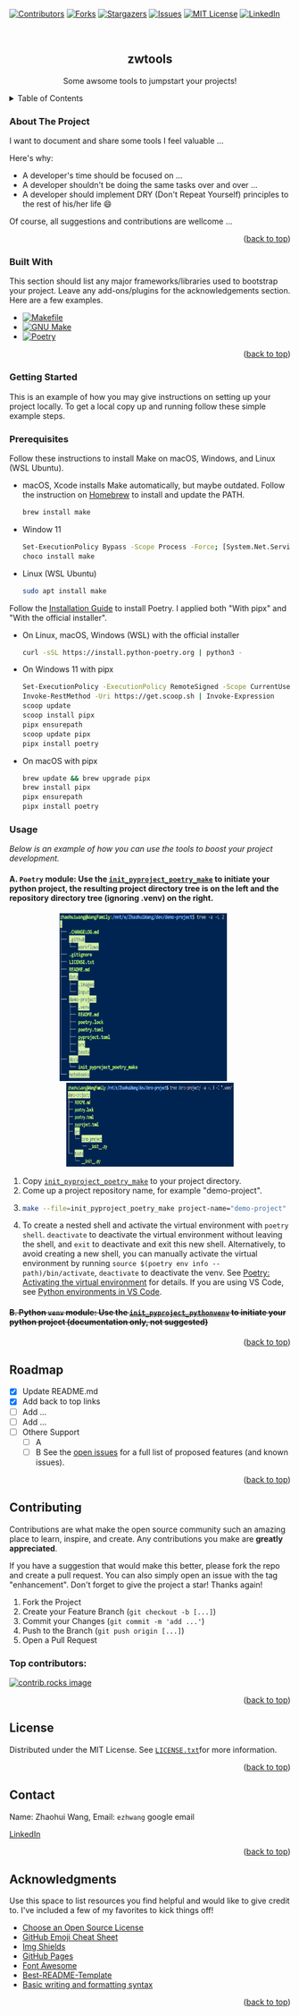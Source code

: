 <!-- https://github.com/othneildrew/Best-README-Template -->
<a id="readme-top"></a>
<!--
*** This file was created following the above template
-->



<!-- PROJECT SHIELDS -->
<!--
*** I'm using markdown "reference style" links for readability.
*** Reference links are enclosed in brackets [ ] instead of parentheses ( ).
*** See the bottom of this document for the declaration of the reference variables
*** for contributors-url, forks-url, etc. This is an optional, concise syntax you may use.
*** https://www.markdownguide.org/basic-syntax/#reference-style-links
-->
[![Contributors][contributors-shield]][contributors-url]
[![Forks][forks-shield]][forks-url]
[![Stargazers][stars-shield]][stars-url]
[![Issues][issues-shield]][issues-url]
[![MIT License][license-shield]][license-url]
[![LinkedIn][linkedin-shield]][linkedin-url]


<!-- PROJECT LOGO -->
<br />
<div align="center">
  <h2 align="center">zwtools</h2>
  <p align="center">
    Some awsome tools to jumpstart your projects!
  </p>
</div>

<!-- TABLE OF CONTENTS -->
<details>
  <summary>Table of Contents</summary>
  <ol>
    <li>
      <a href="#about-the-project">About The Project</a>
      <ul>
        <li><a href="#built-with">Built With</a></li>
      </ul>
    </li>
    <li>
      <a href="#getting-started">Getting Started</a>
      <ul>
        <li><a href="#prerequisites">Prerequisites</a></li>
        <li><a href="#installation">Installation</a></li>
      </ul>
    </li>
    <li><a href="#usage">Usage</a></li>
    <li><a href="#roadmap">Roadmap</a></li>
    <li><a href="#contributing">Contributing</a></li>
    <li><a href="#license">License</a></li>
    <li><a href="#contact">Contact</a></li>
    <li><a href="#acknowledgments">Acknowledgments</a></li>
  </ol>
</details>



<!-- ABOUT THE PROJECT -->
### About The Project

I want to document and share some tools I feel valuable ...

Here's why:
* A developer's time should be focused on ...
* A developer shouldn't be doing the same tasks over and over ...
* A developer should implement DRY  (Don't Repeat Yourself) principles to the rest of his/her life :smile:

Of course, all suggestions and contributions are wellcome ...

<p align="right">(<a href="#readme-top">back to top</a>)</p>



### Built With

This section should list any major frameworks/libraries used to bootstrap your project. Leave any add-ons/plugins for the acknowledgements section. Here are a few examples.

* [![Makefile][Makefile.png]][Makefile-url]
* [![GNU Make][Make.png]][Make-url]
* [![Poetry][Poetry.svg]][Poetry-url]

<p align="right">(<a href="#readme-top">back to top</a>)</p>



<!-- GETTING STARTED -->
### Getting Started

This is an example of how you may give instructions on setting up your project locally.
To get a local copy up and running follow these simple example steps.

### Prerequisites

Follow these instructions to install Make on  macOS, Windows, and Linux (WSL Ubuntu).
* macOS, Xcode installs Make automatically, but maybe outdated. Follow the instruction on [Homebrew](https://formulae.brew.sh/formula/make) to install and update the PATH.
  ```sh
  brew install make
  ```
* Window 11
  ```sh
  Set-ExecutionPolicy Bypass -Scope Process -Force; [System.Net.ServicePointManager]::SecurityProtocol = [System.Net.ServicePointManager]::SecurityProtocol -bor 3072; iex ((New-Object System.Net.WebClient).DownloadString('https://community.chocolatey.org/install.ps1'))
  choco install make
  ```
* Linux (WSL Ubuntu)
  ```sh
  sudo apt install make
  ```
Follow the <a href=[Poetrydoc-url]>Installation Guide</a> to install Poetry. I applied both "With pipx" and "With the official installer".
* On Linux, macOS, Windows (WSL) with the official installer
  ```sh
  curl -sSL https://install.python-poetry.org | python3 -
  ```
* On Windows 11 with pipx
  ```sh
  Set-ExecutionPolicy -ExecutionPolicy RemoteSigned -Scope CurrentUser
  Invoke-RestMethod -Uri https://get.scoop.sh | Invoke-Expression
  scoop update
  scoop install pipx
  pipx ensurepath
  scoop update pipx
  pipx install poetry
  ```
* On macOS with pipx
  ```sh
  brew update && brew upgrade pipx
  brew install pipx
  pipx ensurepath
  pipx install poetry
  ```
### Usage

_Below is an example of how you can use the tools to boost your project development._


#### A. `Poetry` module: Use the [`init_pyproject_poetry_make`](https://github.com/zhaohuiwang/zwtools/blob/main/toolbox/init_pyproject_poetry_make) to initiate your python project, the resulting project directory tree is on the left and the repository directory tree (ignoring .venv) on the right.

<p align="center">
  <href="https://github.com/zhaohuiwang/zwtools"><img src=".images/demo-project-tree1.png" alt="Project Directory Tree 1" width="300" height="300">
&nbsp; &nbsp; &nbsp; 
  <href="https://github.com/zhaohuiwang/zwtools"><img src=".images/demo-project-tree2.png" alt="Project Directory Tree 2" width="300" height="150">
</p>

  1. Copy [`init_pyproject_poetry_make`](https://github.com/zhaohuiwang/zwtools/tree/main/toolbox) to your project directory.
  2. Come up a project repository name, for example "demo-project".
  3. ```sh
     make --file=init_pyproject_poetry_make project-name="demo-project" init-project
     ```
  4. To create a nested shell and activate the virtual environment with `poetry shell`. `deactivate` to deactivate the virtual environment without leaving the shell, and `exit` to deactivate and exit this new shell. Alternatively, to avoid creating a new shell, you can manually activate the virtual environment by running `source $(poetry env info --path)/bin/activate`, `deactivate` to deactivate the venv. See [Poetry: Activating the virtual environment](https://python-poetry.org/docs/basic-usage/) for details. If you are using VS Code, see [Python environments in VS Code](https://code.visualstudio.com/docs/python/environments).
#### <del>B. Python `venv` module: Use the [`init_pyproject_pythonvenv`](https://github.com/zhaohuiwang/zwtools/blob/main/toolbox/init-pyproject-pythonvenv) to initiate your python project (documentation only, not suggested)</del>
<p align="right">(<a href="#readme-top">back to top</a>)


<!-- ROADMAP -->
## Roadmap

- [x] Update README.md
- [x] Add back to top links
- [ ] Add ...
- [ ] Add ...
- [ ] Othere Support
    - [ ] A
    - [ ] B
See the [open issues](https://github.com/zhaohuiwang/zwtools/issues) for a full list of proposed features (and known issues).
<p align="right">(<a href="#readme-top">back to top</a>)</p>


<!-- CONTRIBUTING -->
## Contributing

Contributions are what make the open source community such an amazing place to learn, inspire, and create. Any contributions you make are **greatly appreciated**.

If you have a suggestion that would make this better, please fork the repo and create a pull request. You can also simply open an issue with the tag "enhancement".
Don't forget to give the project a star! Thanks again!

1. Fork the Project
2. Create your Feature Branch (`git checkout -b [...]`)
3. Commit your Changes (`git commit -m 'add ...'`)
4. Push to the Branch (`git push origin [...]`)
5. Open a Pull Request

### Top contributors:

<a href="https://github.com/zhaohuiwang/zwtools/graphs/contributors">
  <img src="https://contrib.rocks/image?repo=zhaohuiwang/zwtools" alt="contrib.rocks image" />
</a>

<p align="right">(<a href="#readme-top">back to top</a>)</p>



<!-- LICENSE -->
## License

Distributed under the MIT License. See [`LICENSE.txt`][license-url]for more information.

<p align="right">(<a href="#readme-top">back to top</a>)</p>



<!-- CONTACT -->
## Contact

Name: Zhaohui Wang, Email: `ezhwang` google email

[LinkedIn][linkedin-url]

<p align="right">(<a href="#readme-top">back to top</a>)</p>



<!-- ACKNOWLEDGMENTS -->
## Acknowledgments

Use this space to list resources you find helpful and would like to give credit to. I've included a few of my favorites to kick things off!

* [Choose an Open Source License](https://choosealicense.com)
* [GitHub Emoji Cheat Sheet](https://www.webpagefx.com/tools/emoji-cheat-sheet)
* [Img Shields](https://shields.io)
* [GitHub Pages](https://pages.github.com)
* [Font Awesome](https://fontawesome.com)
* [Best-README-Template](https://github.com/othneildrew/Best-README-Template)
* [Basic writing and formatting syntax](https://docs.github.com/en/get-started/writing-on-github/getting-started-with-writing-and-formatting-on-github/basic-writing-and-formatting-syntax)

<p align="right">(<a href="#readme-top">back to top</a>)</p>



<!-- MARKDOWN LINKS & IMAGES -->
<!-- https://www.markdownguide.org/basic-syntax/#reference-style-links -->
[contributors-shield]: https://img.shields.io/github/contributors/zhaohuiwang/zwtools.svg?style=for-the-badge
[contributors-url]: https://github.com/zhaohuiwang/zwtools/graphs/contributors
[forks-shield]: https://img.shields.io/github/forks/zhaohuiwang/zwtools.svg?style=for-the-badge
[forks-url]: https://github.com/zhaohuiwang/zwtools/network/members
[stars-shield]: https://img.shields.io/github/stars/zhaohuiwang/zwtools.svg?style=for-the-badge
[stars-url]: https://github.com/zhaohuiwang/zwtools/stargazers
[issues-shield]: https://img.shields.io/github/issues/zhaohuiwang/zwtools.svg?style=for-the-badge
[issues-url]: https://github.com/zhaohuiwang/zwtools/issues
[license-shield]: https://img.shields.io/github/license/zhaohuiwang/zwtools.svg?style=for-the-badge
[license-url]: https://github.com/zhaohuiwang/zwtools/blob/master/LICENSE.txt
[linkedin-shield]: https://img.shields.io/badge/-LinkedIn-black.svg?style=for-the-badge&logo=linkedin&colorB=555
[linkedin-url]: https://www.linkedin.com/in/zhaohuiw/
[product-screenshot]: images/screenshot.png
[Makefile.png]: https://img.shields.io/badge/Makefile-0769AD?style=for-the-badge&logo=Makefile&logoColor=white
[Makefile-url]: https://makefiletutorial.com/
[Make.png]: https://img.shields.io/badge/Make-35495E?style=for-the-badge&logo=Make&logoColor=white
[Make-url]: https://www.gnu.org/software/make/
[Poetry.svg]: https://img.shields.io/badge/Poetry-4A4A55?style=for-the-badge&logo=Poetry&logoColor=4FC08D
[Poetry-url]: https://python-poetry.org/
[Poetrydoc-url]: https://python-poetry.org/docs/
